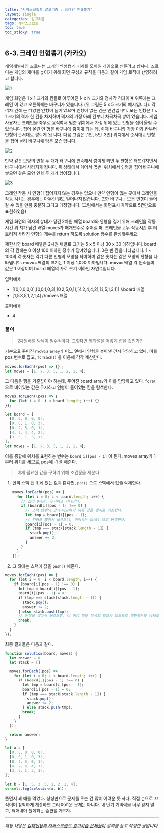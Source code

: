 ```yaml
---
title: "자바스크립트 알고리즘 : 크레인 인형뽑기"
layout: single
categories: 알고리즘
tags: 자바스크립트
toc: true
toc_sticky: true
---
```


## 6-3. 크레인 인형뽑기 (카카오)

게임개발자인 죠르디는 크레인 인형뽑기 기계를 모바일 게임으로 만들려고 합니다.
죠르디는 게임의 재미를 높이기 위해 화면 구성과 규칙을 다음과 같이 게임 로직에 반영하려
고 합니다.

![1](/assets/images/algorithm/algo603-00001.png)

게임 화면은 1 x 1 크기의 칸들로 이루어진 N x N 크기의 정사각 격자이며 위쪽에는 크레인 이 있고 오른쪽에는 바구니가 있습니다. (위 그림은 5 x 5 크기의 예시입니다). 각 격자 칸에 는 다양한 인형이 들어 있으며 인형이 없는 칸은 빈칸입니다. 모든 인형은 1 x 1 크기의 격자 한 칸을 차지하며 격자의 가장 아래 칸부터 차곡차곡 쌓여 있습니다. 게임 사용자는 크레인을 좌우로 움직여서 멈춘 위치에서 가장 위에 있는 인형을 집어 올릴 수 있습니다. 집어 올린 인 형은 바구니에 쌓이게 되는 데, 이때 바구니의 가장 아래 칸부터 인형이 순서대로 쌓이게 됩 니다. 다음 그림은 [1번, 5번, 3번] 위치에서 순서대로 인형을 집어 올려 바구니에 담은 모습 입니다.

![2](/assets/images/algorithm/algo603-00002.png)

만약 같은 모양의 인형 두 개가 바구니에 연속해서 쌓이게 되면 두 인형은 터뜨려지면서 바구 니에서 사라지게 됩니다. 위 상태에서 이어서 [5번] 위치에서 인형을 집어 바구니에 쌓으면 같은 모양 인형 두 개가 없어집니다.

![3](/assets/images/algorithm/algo603-00003.png)

크레인 작동 시 인형이 집어지지 않는 경우는 없으나 만약 인형이 없는 곳에서 크레인을 작동
시키는 경우에는 아무런 일도 일어나지 않습니다. 또한 바구니는 모든 인형이 들어갈 수 있을
만큼 충분히 크다고 가정합니다. (그림에서는 화면표시 제약으로 5칸만으로 표현하였음)

게임 화면의 격자의 상태가 담긴 2차원 배열 board와 인형을 집기 위해 크레인을 작동시킨 위
치가 담긴 배열 moves가 매개변수로 주어질 때, 크레인을 모두 작동시킨 후 터트려져 사라진
인형의 개수를 return 하도록 solution 함수를 완성해주세요.

제한사항
board 배열은 2차원 배열로 크기는 5 x 5 이상 30 x 30 이하입니다.
board의 각 칸에는 0 이상 100 이하인 정수가 담겨있습니다.
0은 빈 칸을 나타냅니다.
1 ~ 100의 각 숫자는 각기 다른 인형의 모양을 의미하며 같은 숫자는 같은 모양의 인형을 나
타냅니다.
moves 배열의 크기는 1 이상 1,000 이하입니다.
moves 배열 각 원소들의 값은 1 이상이며 board 배열의 가로 크기 이하인 자연수입니다.

입력예제

- [[0,0,0,0,0],[0,0,1,0,3],[0,2,5,0,1],[4,2,4,4,2],[3,5,1,3,1]] //board 배열
- [1,5,3,5,1,2,1,4] //moves 배열

출력예제

- 4

### 풀이

> 2차원배열 탐색이 필수적이다. 그렇다면 행과열을 어떻게 잡을 것인가?

기본으로 주어진 moves array가 어느 열에서 인형을 뽑아낼 건지 담당하고 있다.
이를 pos 변수로 잡고, `forEach()` 를 이용해 각각 계산한다.

```jsx
moves.forEach((pos) => {});
let moves = [1, 5, 3, 5, 1, 2, 1, 4];
```

그 다음은 행을 기준잡아야 하는데, 주어진 board array가 이를 담당하고 있다.
`for문` 으로 비어있는 값은 무시하고 인형이 들어있는 칸을 탐색한다.

```jsx
moves.forEach((pos) => {
  for (let i = 0; i < board.length; i++) {}
});

let board = [
  [0, 0, 0, 0, 0],
  [0, 0, 1, 0, 3],
  [0, 2, 5, 0, 1],
  [4, 2, 4, 4, 2],
  [3, 5, 1, 3, 1],
];
let moves = [1, 5, 3, 5, 1, 2, 1, 4];
```

이를 종합해 위치를 표현하는 변수는 `board[i][pos - 1]` 이 된다.
moves array가 1부터 위치를 세므로, pos에 -1 을 해준다.

> 이제 필요한 값을 구하기 위해 조건문을 세운다.

1. 만약 스택 맨 위에 있는 값과 같다면, `pop()` 으로 스택에서 값을 삭제한다.

   ```jsx
   moves.forEach((pos) => {
     for (let i = 0; i < board.length; i++) {
       // 값이 0이면, 무시하고 지나간다.
       if (board[i][pos - 1] !== 0) {
         // 스택 맨위의 값과 비교하기 위해 값을 임시로 저장한다.
         let tmp = board[i][pos - 1];
         // 인형을 뽑아서 옮겼으니, 비어있는 값(0) 으로 변경한다.
         board[i][pos - 1] = 0;
         if (tmp === stack[stack.length - 1]) {
           stack.pop();
           answer += 2;
         }
       }
     }
   });
   ```

2. 그 외에는 스택에 값을 `push()` 해준다.

```jsx
moves.forEach((pos) => {
  for (let i = 0; i < board.length; i++) {
    if (board[i][pos - 1] !== 0) {
      let tmp = board[i][pos - 1];
      board[i][pos - 1] = 0;
      if (tmp === stack[stack.length - 1]) {
        stack.pop();
        answer += 2;
      } else stack.push(tmp);
      // 인형을 찾아서 옮겼으면, 더 이상 행을 탐색할 필요가 없으므로 행반복문을 강제로 종료시키고 다음 열로 넘어간다.
      break;
    }
  }
});
```

최종 결과물은 다음과 같다.

```jsx
function solution(board, moves) {
  let answer = 0;
  let stack = [];

  moves.forEach((pos) => {
    for (let i = 0; i < board.length; i++) {
      if (board[i][pos - 1] !== 0) {
        let tmp = board[i][pos - 1];
        board[i][pos - 1] = 0;
        if (tmp === stack[stack.length - 1]) {
          stack.pop();
          answer += 2;
        } else stack.push(tmp);
        break;
      }
    }
  });

  return answer;
}

let a = [
  [0, 0, 0, 0, 0],
  [0, 0, 1, 0, 3],
  [0, 2, 5, 0, 1],
  [4, 2, 4, 4, 2],
  [3, 5, 1, 3, 1],
];

let b = [1, 5, 3, 5, 1, 2, 1, 4];
console.log(solution(a, b));
```

풀면서 꽤 애를 먹었다.
상상만으로 문제를 푸는 건 많이 어려운 듯 하다.
직접 손으로 끄적이며 침착하게 계산하면 그리 어려운 문제는 아니다.
내 단기 기억력을 너무 믿지 말고, 적어내며 풀이하는 습관을 기르자.

---

_해당 내용은 [김태원님의 자바스크립트 알고리즘 문제풀이](https://www.inflearn.com/course/%EC%9E%90%EB%B0%94%EC%8A%A4%ED%81%AC%EB%A6%BD%ED%8A%B8-%EC%95%8C%EA%B3%A0%EB%A6%AC%EC%A6%98-%EB%AC%B8%EC%A0%9C%ED%92%80%EC%9D%B4/dashboard) 강의를 듣고 작성한 글입니다._
